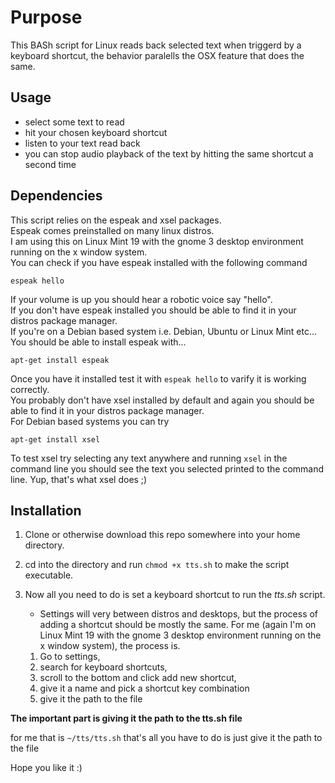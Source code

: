# Purpose
This BASh script for Linux reads back selected text when triggerd by a keyboard shortcut, the behavior paralells the OSX feature that does the same.
## Usage
* select some text to read
* hit your chosen keyboard shortcut
* listen to your text read back
* you can stop audio playback of the text by hitting the same shortcut a second time

## Dependencies
This script relies on the espeak and xsel packages.  
Espeak comes preinstalled on many linux distros.  
I am using this on Linux Mint 19 with the gnome 3 desktop environment running on the x window system.  
You can check if you have espeak installed with the following command
```
espeak hello
```
If your volume is up you should hear a robotic voice say "hello".  
If you don't have espeak installed you should be able to find it in your distros package manager.  
If you're on a Debian based system i.e. Debian, Ubuntu or Linux Mint etc...  
You should be able to install espeak with...
```
apt-get install espeak
```
Once you have it installed test it with `espeak hello` to varify it is working correctly.  
You probably don't have xsel installed by default and again you should be able to find it in your distros package manager.  
For Debian based systems you can try
```
apt-get install xsel
```
To test xsel try selecting any text anywhere and running `xsel` in the command line
you should see the text you selected printed to the command line.  Yup, that's what xsel does ;)

## Installation
1. Clone or otherwise download this repo somewhere into your home directory.  
2. cd into the directory and run `chmod +x tts.sh` to make the script executable.  
3. Now all you need to do is set a keyboard shortcut to run the *tts.sh* script.  
	* Settings will very between distros and desktops, but the process of adding a shortcut should be mostly the same.  For me (again I'm on Linux Mint 19 with the gnome 3 desktop environment running on the x window system), the process is.  

	1. Go to settings, 
	2. search for keyboard shortcuts, 
	3. scroll to the bottom and click add new shortcut,
	4. give it a name and pick a shortcut key combination
	5. give it the path to the file

**The important part is giving it the path to the tts.sh file**

for me that is `~/tts/tts.sh`
that's all you have to do is just give it the path to the file

Hope you like it :)
